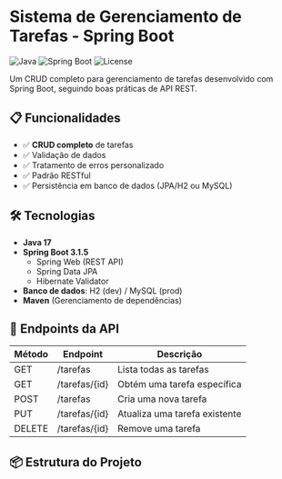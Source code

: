 # Sistema de Gerenciamento de Tarefas - Spring Boot

![Java](https://img.shields.io/badge/Java-21-orange)
![Spring Boot](https://img.shields.io/badge/Spring_Boot-3.1.5-brightgreen)
![License](https://img.shields.io/badge/License-MIT-blue)

Um CRUD completo para gerenciamento de tarefas desenvolvido com Spring Boot, seguindo boas práticas de API REST.

## 📋 Funcionalidades

- ✅ **CRUD completo** de tarefas
- ✅ Validação de dados
- ✅ Tratamento de erros personalizado
- ✅ Padrão RESTful
- ✅ Persistência em banco de dados (JPA/H2 ou MySQL)

## 🛠 Tecnologias

- **Java 17**
- **Spring Boot 3.1.5**
  - Spring Web (REST API)
  - Spring Data JPA
  - Hibernate Validator
- **Banco de dados**: H2 (dev) / MySQL (prod)
- **Maven** (Gerenciamento de dependências)

## 🔌 Endpoints da API

| Método | Endpoint       | Descrição                     |
|--------|----------------|-------------------------------|
| GET    | /tarefas       | Lista todas as tarefas        |
| GET    | /tarefas/{id}  | Obtém uma tarefa específica   |
| POST   | /tarefas       | Cria uma nova tarefa          |
| PUT    | /tarefas/{id}  | Atualiza uma tarefa existente |
| DELETE | /tarefas/{id}  | Remove uma tarefa             |

## 📦 Estrutura do Projeto
